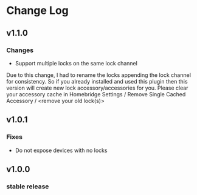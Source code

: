 # Change Log

## v1.1.0

### Changes

* Support multiple locks on the same lock channel

Due to this change, I had to rename the locks appending the lock channel for consistency. So if you already installed and used this plugin then this version will create new lock accessory/accessories for you. Please clear your accessory cache in Homebridge Settings / Remove Single Cached Accessory / <remove your old lock(s)>

## v1.0.1

### Fixes

* Do not expose devices with no locks

## v1.0.0

### stable release
